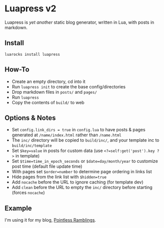 # Luapress v2

Luapress is *yet another* static blog generator, written in Lua, with posts in markdown.

## Install

`luarocks install luapress`

## How-To

+ Create an empty directory, cd into it
+ Run `luapress init` to create the base config/directories
+ Drop markdown files in `posts/` and `pages/`
+ Run `luapress`
+ Copy the contents of `build/` to web

## Options & Notes

+ Set `config.link_dirs = true` in `config.lua` to have posts & pages generated at `/name/index.html` rather than `/name.html`
+ The `inc/` directory will be copied to `build/inc/`, and your template inc to `build/inc/template`
+ Set `$key=value` in posts for custom data (use `<?=self:get('post').key ?>` in template)
+ Set `$time=time_in_epoch_seconds` or `$date=day/month/year` to customize post time (default file update time)
+ With pages set `$order=number` to determine page ordering in links list
+ Hide pages from the link list with `$hidden=true`
+ Add `nocache` before the URL to ignore caching (for template dev)
+ Add `clean` before the URL to empty the `inc/` directory before starting (forces `nocache`)

## Example

I'm using it for my blog, [Pointless Ramblings](http://pointlessramblings.com).
